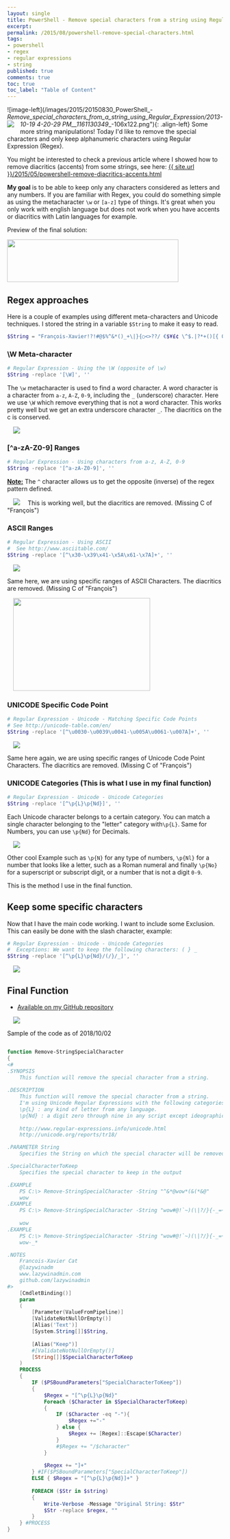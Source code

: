 ```yaml
---
layout: single
title: PowerShell - Remove special characters from a string using Regular Expression (Regex)
excerpt: 
permalink: /2015/08/powershell-remove-special-characters.html
tags: 
- powershell
- regex
- regular expressions
- string
published: true
comments: true
toc: true
toc_label: "Table of Content"
---
```

![image-left](/images/2015/20150830_PowerShell_-_Remove_special_characters_from_a_string_using_Regular_Expression/2013-10-19 4-20-29 PM__1161130349__-106x122.png"){: .align-left}
<a href="http://4.bp.blogspot.com/-HHt3IUIRYuI/UmLprP9HhgI/AAAAAAABeLU/No-OUlTpmQ8/s1600/2013-10-19+4-20-29+PM.png" imageanchor="1" style="clear: left; float: left; margin-bottom: 1em; margin-right: 1em;"><img border="0" src="http://4.bp.blogspot.com/-HHt3IUIRYuI/UmLprP9HhgI/AAAAAAABeLU/No-OUlTpmQ8/s1600/2013-10-19+4-20-29+PM.png" /></a>Some more string manipulations! Today I'd like to remove the special characters and only keep alphanumeric characters using Regular Expression (Regex).

You might be interested to check a previous article where I showed how to remove diacritics (accents) from some strings, see here: <a href="{{ site.url }}/2015/05/powershell-remove-diacritics-accents.html">{{ site.url }}/2015/05/powershell-remove-diacritics-accents.html</a>

**My goal** is to be able to keep only any characters considered as letters and any numbers.
If you are familiar with Regex, you could do something simple as using the metacharacter `\w` or `[a-z]` type of things. It's great when you only work with english language but does not work when you have accents or diacritics with Latin languages for example.

Preview of the final solution:

<a href="{{ site.url }}/images/2015/20150830_PowerShell_-_Remove_special_characters_from_a_string_using_Regular_Expression_(Regex)/2015-08-30_18-40-10__1502951707__-844x209.png" imageanchor="1" style="margin-left: auto; margin-right: auto;"><img border="0" height="99" src="{{ site.url }}/images/2015/20150830_PowerShell_-_Remove_special_characters_from_a_string_using_Regular_Expression_(Regex)/2015-08-30_18-40-10__1239215365__-400x99.png" width="400" /></a>

## Regex approaches

Here is a couple of examples using different meta-characters and Unicode techniques.
I stored the string in a variable `$String` to make it easy to read.

```powershell
$String = "François-Xavier!?!#@$%^&*()_+\|}{○<>??/ €$¥£¢ \^$.|?*+()[{ 0123456789"
```

### \W Meta-character

```powershell
# Regular Expression - Using the \W (opposite of \w)
$String -replace '[\W]', ''
```

The `\w` metacharacter is used to find a word character. A word character is a character from `a-z`, `A-Z`, `0-9`, including the `_` (underscore) character. Here we use `\W` which remove everything that is not a word character. This works pretty well but we get an extra underscore character `_`. The diacritics on the c is conserved.

<a href="{{ site.url }}/images/2015/20150830_PowerShell_-_Remove_special_characters_from_a_string_using_Regular_Expression_(Regex)/LazyWinAdmin_Regex01_W__325467495__-844x129.png" imageanchor="1" style="margin-left: 1em; margin-right: 1em;"><img border="0" src="{{ site.url }}/images/2015/20150830_PowerShell_-_Remove_special_characters_from_a_string_using_Regular_Expression_(Regex)/LazyWinAdmin_Regex01_W__325467495__-844x129.png" /></a>

### [^a-zA-Z0-9] Ranges

```powershell
# Regular Expression - Using characters from a-z, A-Z, 0-9
$String -replace '[^a-zA-Z0-9]', ''
```

**<u>Note:</u>** The `^` character allows us to get the opposite (inverse) of the regex pattern defined.

<a href="{{ site.url }}/images/2015/20150830_PowerShell_-_Remove_special_characters_from_a_string_using_Regular_Expression_(Regex)/LazyWinAdmin_Regex02_A-Z__1320925435__-844x129.png" imageanchor="1" style="margin-left: 1em; margin-right: 1em;"><img border="0" src="{{ site.url }}/images/2015/20150830_PowerShell_-_Remove_special_characters_from_a_string_using_Regular_Expression_(Regex)/LazyWinAdmin_Regex02_A-Z__1320925435__-844x129.png" /></a>
This is working well, but the diacritics are removed. (Missing C of "François")

### ASCII Ranges

```powershell
# Regular Expression - Using ASCII
#  See http://www.asciitable.com/
$String -replace '[^\x30-\x39\x41-\x5A\x61-\x7A]+', ''
```

<a href="{{ site.url }}/images/2015/20150830_PowerShell_-_Remove_special_characters_from_a_string_using_Regular_Expression_(Regex)/LazyWinAdmin_Regex03_ASCII__1480139706__-844x129.png" imageanchor="1" style="margin-left: 1em; margin-right: 1em;"><img border="0" src="{{ site.url }}/images/2015/20150830_PowerShell_-_Remove_special_characters_from_a_string_using_Regular_Expression_(Regex)/LazyWinAdmin_Regex03_ASCII__1480139706__-844x129.png" /></a>

Same here, we are using specific ranges of ASCII Characters. The diacritics are removed. (Missing C of "François")

<a href="http://www.asciitable.com/" imageanchor="1" style="margin-left: 1em; margin-right: 1em;" target="_blank"><img border="0" height="216" src="{{ site.url }}/images/2015/20150830_PowerShell_-_Remove_special_characters_from_a_string_using_Regular_Expression_(Regex)/asciitable__755878205__-320x216.png" width="320" /></a>

### UNICODE Specific Code Point

```powershell
# Regular Expression - Unicode - Matching Specific Code Points
# See http://unicode-table.com/en/
$String -replace '[^\u0030-\u0039\u0041-\u005A\u0061-\u007A]+', ''
```
<a href="{{ site.url }}/images/2015/20150830_PowerShell_-_Remove_special_characters_from_a_string_using_Regular_Expression_(Regex)/LazyWinAdmin_Regex04_Unicode_Specific_Code_Point__1973263826__-844x129.png" imageanchor="1" style="margin-left: 1em; margin-right: 1em;"><img border="0" src="{{ site.url }}/images/2015/20150830_PowerShell_-_Remove_special_characters_from_a_string_using_Regular_Expression_(Regex)/LazyWinAdmin_Regex04_Unicode_Specific_Code_Point__1973263826__-844x129.png" /></a>

Same here again, we are using specific ranges of Unicode Code Point Characters. The diacritics are removed. (Missing C of "François")

### UNICODE Categories (This is what I use in my final function)

```powershell
# Regular Expression - Unicode - Unicode Categories
$String -replace '[^\p{L}\p{Nd}]', ''
```

Each Unicode character belongs to a certain category. You can match a single character belonging to the "letter" category with`\p{L}`. Same for Numbers, you can use `\p{Nd}` for Decimals.

<a href="{{ site.url }}/images/2015/20150830_PowerShell_-_Remove_special_characters_from_a_string_using_Regular_Expression_(Regex)/LazyWinAdmin_Regex05_Unicode_Category__1111939815__-844x129.png" imageanchor="1" style="margin-left: 1em; margin-right: 1em;"><img border="0" src="{{ site.url }}/images/2015/20150830_PowerShell_-_Remove_special_characters_from_a_string_using_Regular_Expression_(Regex)/LazyWinAdmin_Regex05_Unicode_Category__1111939815__-844x129.png" /></a>

Other cool Example such as `\p{N}` for any type of numbers, `\p{Nl}` for a number that looks like a letter, such as a Roman numeral and finally `\p{No}` for a superscript or subscript digit, or a number that is not a digit `0-9`.

This is the method I use in the final function.

## Keep some specific characters

Now that I have the main code working. I want to include some Exclusion.
This can easily be done with the slash character, example:

```powershell
# Regular Expression - Unicode - Unicode Categories
#  Exceptions: We want to keep the following characters: ( } _
$String -replace '[^\p{L}\p{Nd}/(/}/_]', ''
```

<a href="{{ site.url }}/images/2015/20150830_PowerShell_-_Remove_special_characters_from_a_string_using_Regular_Expression_(Regex)/LazyWinAdmin_Regex05_Unicode_Category_WITH_Exceptions__545375934__-844x129.png" imageanchor="1" style="margin-left: 1em; margin-right: 1em;"><img border="0" src="{{ site.url }}/images/2015/20150830_PowerShell_-_Remove_special_characters_from_a_string_using_Regular_Expression_(Regex)/LazyWinAdmin_Regex05_Unicode_Category_WITH_Exceptions__545375934__-844x129.png" /></a>

## Final Function

* [Available on my GitHub repository](https://github.com/lazywinadmin/PowerShell/blob/master/TOOL-Remove-StringSpecialCharacter/Remove-StringSpecialCharacter.ps1)

<a href="{{ site.url }}/images/2015/20150830_PowerShell_-_Remove_special_characters_from_a_string_using_Regular_Expression_(Regex)/LazyWinAdmin_Remove-StringSpecialCharacter__130501068__-844x329.png" imageanchor="1" style="margin-left: 1em; margin-right: 1em;"><img border="0" src="{{ site.url }}/images/2015/20150830_PowerShell_-_Remove_special_characters_from_a_string_using_Regular_Expression_(Regex)/LazyWinAdmin_Remove-StringSpecialCharacter__130501068__-844x329.png" /></a>

Sample of the code as of 2018/10/02

```powershell

function Remove-StringSpecialCharacter
{
<#
.SYNOPSIS
	This function will remove the special character from a string.
	
.DESCRIPTION
	This function will remove the special character from a string.
	I'm using Unicode Regular Expressions with the following categories
	\p{L} : any kind of letter from any language.
	\p{Nd} : a digit zero through nine in any script except ideographic 
	
	http://www.regular-expressions.info/unicode.html
	http://unicode.org/reports/tr18/

.PARAMETER String
	Specifies the String on which the special character will be removed

.SpecialCharacterToKeep
	Specifies the special character to keep in the output

.EXAMPLE
	PS C:\> Remove-StringSpecialCharacter -String "^&*@wow*(&(*&@"
	wow
.EXAMPLE
	PS C:\> Remove-StringSpecialCharacter -String "wow#@!`~)(\|?/}{-_=+*"
	
	wow
.EXAMPLE
	PS C:\> Remove-StringSpecialCharacter -String "wow#@!`~)(\|?/}{-_=+*" -SpecialCharacterToKeep "*","_","-"
	wow-_*

.NOTES
	Francois-Xavier Cat
	@lazywinadm
	www.lazywinadmin.com
	github.com/lazywinadmin
#>
	[CmdletBinding()]
	param
	(
		[Parameter(ValueFromPipeline)]
		[ValidateNotNullOrEmpty()]
		[Alias('Text')]
		[System.String[]]$String,
		
		[Alias("Keep")]
		#[ValidateNotNullOrEmpty()]
		[String[]]$SpecialCharacterToKeep
	)
	PROCESS
	{
		IF ($PSBoundParameters["SpecialCharacterToKeep"])
		{
			$Regex = "[^\p{L}\p{Nd}"
			Foreach ($Character in $SpecialCharacterToKeep)
			{
				IF ($Character -eq "-"){
					$Regex +="-"
				} else {
					$Regex += [Regex]::Escape($Character)
				}
				#$Regex += "/$character"
			}
			
			$Regex += "]+"
		} #IF($PSBoundParameters["SpecialCharacterToKeep"])
		ELSE { $Regex = "[^\p{L}\p{Nd}]+" }
		
		FOREACH ($Str in $string)
		{
			Write-Verbose -Message "Original String: $Str"
			$Str -replace $regex, ""
		}
	} #PROCESS
}
```